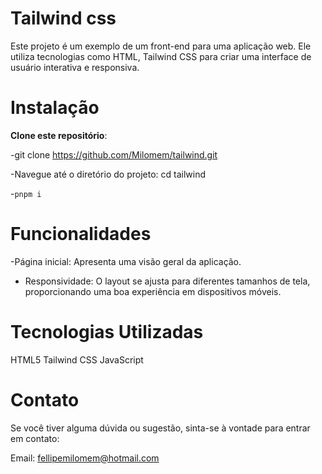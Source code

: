 # Tailwind css
  
Este projeto é um exemplo de um front-end para uma aplicação web. Ele utiliza tecnologias como HTML, Tailwind CSS para criar uma interface de usuário interativa e responsiva.

# Instalação
**Clone este repositório**: 

-git clone https://github.com/Milomem/tailwind.git

-Navegue até o diretório do projeto: cd tailwind

-`pnpm i `
# Funcionalidades

-Página inicial: Apresenta uma visão geral da aplicação.

- Responsividade: O layout se ajusta para diferentes tamanhos de tela, proporcionando uma boa experiência em dispositivos móveis.
  
# Tecnologias Utilizadas
HTML5
Tailwind CSS
JavaScript

# Contato
Se você tiver alguma dúvida ou sugestão, sinta-se à vontade para entrar em contato:

Email: fellipemilomem@hotmail.com
